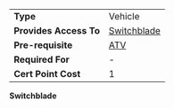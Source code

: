 |                        |                                        |
| ---------------------- | -------------------------------------- |
| **Type**               | Vehicle                                |
| **Provides Access To** | [Switchblade](../items/Switchblade.md) |
| **Pre-requisite**      | [ATV](ATV_(Certification).md)          |
| **Required For**       | \-                                     |
| **Cert Point Cost**    | 1                                      |

**Switchblade**

<!--[Category:Certification](Category:Certification.md)-->
